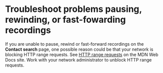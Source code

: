 # Troubleshoot problems pausing, rewinding, or fast\-fowarding recordings<a name="troubleshoot-pause-rewind-fastforward-recording"></a>

If you are unable to pause, rewind or fast\-forward recordings on the **Contact search** page, one possible reason could be that your network is blocking HTTP range requests\. See [HTTP range requests]( https://developer.mozilla.org/en-US/docs/Web/HTTP/Range_requests) on the MDN Web Docs site\. Work with your network administrator to unblock HTTP range requests\.